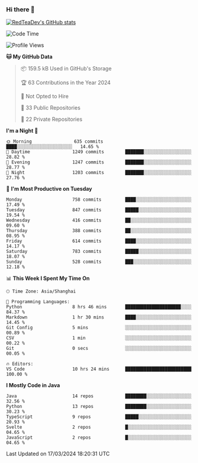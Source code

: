 ### Hi there 👋

<!--
**RedTeaDev/RedTeaDev** is a ✨ _special_ ✨ repository because its `README.md` (this file) appears on your GitHub profile.

Here are some ideas to get you started:

- 🔭 I’m currently working on ...
- 🌱 I’m currently learning ...
- 👯 I’m looking to collaborate on ...
- 🤔 I’m looking for help with ...
- 💬 Ask me about ...
- 📫 How to reach me: ...
- 😄 Pronouns: ...
- ⚡ Fun fact: ...
-->

<!--
[![wakatime](https://wakatime.com/badge/user/6b101ed0-04c0-4490-9283-eb61f2efff96.svg)](https://wakatime.com/@6b101ed0-04c0-4490-9283-eb61f2efff96)
!-->

[![RedTeaDev's GitHub stats](https://github-readme-stats.vercel.app/api?username=RedTeaDev)](https://github.com/anuraghazra/github-readme-stats)
<!--
[![willianrod's wakatime stats](https://github-readme-stats.vercel.app/api/wakatime?username=RedTeaDev)](https://github.com/anuraghazra/github-readme-stats)
!-->
<!--START_SECTION:waka-->
![Code Time](http://img.shields.io/badge/Code%20Time-2%2C102%20hrs%2055%20mins-blue)

![Profile Views](http://img.shields.io/badge/Profile%20Views-3-blue)

**🐱 My GitHub Data** 

> 📦 159.5 kB Used in GitHub's Storage 
 > 
> 🏆 63 Contributions in the Year 2024
 > 
> 🚫 Not Opted to Hire
 > 
> 📜 33 Public Repositories 
 > 
> 🔑 22 Private Repositories 
 > 
**I'm a Night 🦉** 

```text
🌞 Morning                635 commits         ████░░░░░░░░░░░░░░░░░░░░░   14.65 % 
🌆 Daytime                1249 commits        ███████░░░░░░░░░░░░░░░░░░   28.82 % 
🌃 Evening                1247 commits        ███████░░░░░░░░░░░░░░░░░░   28.77 % 
🌙 Night                  1203 commits        ███████░░░░░░░░░░░░░░░░░░   27.76 % 
```
📅 **I'm Most Productive on Tuesday** 

```text
Monday                   758 commits         ████░░░░░░░░░░░░░░░░░░░░░   17.49 % 
Tuesday                  847 commits         █████░░░░░░░░░░░░░░░░░░░░   19.54 % 
Wednesday                416 commits         ██░░░░░░░░░░░░░░░░░░░░░░░   09.60 % 
Thursday                 388 commits         ██░░░░░░░░░░░░░░░░░░░░░░░   08.95 % 
Friday                   614 commits         ████░░░░░░░░░░░░░░░░░░░░░   14.17 % 
Saturday                 783 commits         █████░░░░░░░░░░░░░░░░░░░░   18.07 % 
Sunday                   528 commits         ███░░░░░░░░░░░░░░░░░░░░░░   12.18 % 
```


📊 **This Week I Spent My Time On** 

```text
🕑︎ Time Zone: Asia/Shanghai

💬 Programming Languages: 
Python                   8 hrs 46 mins       █████████████████████░░░░   84.37 % 
Markdown                 1 hr 30 mins        ████░░░░░░░░░░░░░░░░░░░░░   14.45 % 
Git Config               5 mins              ░░░░░░░░░░░░░░░░░░░░░░░░░   00.89 % 
CSV                      1 min               ░░░░░░░░░░░░░░░░░░░░░░░░░   00.22 % 
Git                      0 secs              ░░░░░░░░░░░░░░░░░░░░░░░░░   00.05 % 

🔥 Editors: 
VS Code                  10 hrs 24 mins      █████████████████████████   100.00 % 
```

**I Mostly Code in Java** 

```text
Java                     14 repos            ████████░░░░░░░░░░░░░░░░░   32.56 % 
Python                   13 repos            ████████░░░░░░░░░░░░░░░░░   30.23 % 
TypeScript               9 repos             █████░░░░░░░░░░░░░░░░░░░░   20.93 % 
Svelte                   2 repos             █░░░░░░░░░░░░░░░░░░░░░░░░   04.65 % 
JavaScript               2 repos             █░░░░░░░░░░░░░░░░░░░░░░░░   04.65 % 
```




 Last Updated on 17/03/2024 18:20:31 UTC
<!--END_SECTION:waka-->


